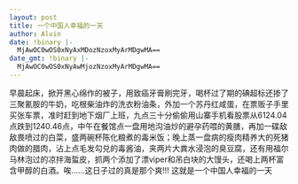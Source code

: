 ```yaml
---
layout: post
title: 一个中国人幸福的一天
author: Alvin
date: !binary |-
  MjAwOC0wOS0xNyAxMDozNzoxMyArMDgwMA==
date_gmt: !binary |-
  MjAwOC0wOS0xNyAwMjozNzoxMyArMDgwMA==
---
```

早晨起床，掀开黑心绵作的被子，用致癌牙膏刷完牙，喝杯过了期的碘超标还掺了三聚氰胺的牛奶，吃根柴油炸的洗衣粉油条，外加一个苏丹红咸蛋，在票贩子手里买张车票，准时赶到地下烟厂上班，九点三十分偷偷用山寨手机看股票从6124.04点跌到1240.46点，中午在餐馆点一盘用地沟油炒的避孕药喂的黄膳，再加一碟敌敌畏喷过的白菜，盛两碗杯陈化粮煮的毒米饭；晚上蒸一盘病的瘦肉精养大的死猪肉做的腊肉，沾上点毛发勾兑的毒酱油，夹两片大粪水浸泡的臭豆腐，还有用福尔马林泡过的凉拌海蜇皮，抓两个添加了漂viper和吊白块的大馒头，还喝上两杯富含甲醇的白酒。唉&#8230;&#8230;这日子过的真是那个爽!!!
这就是一个中国人幸福的一天 
